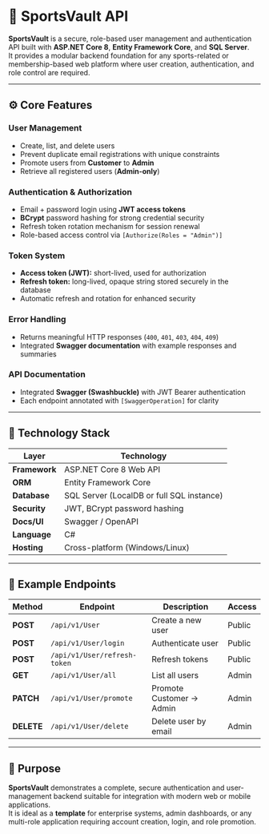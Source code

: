 ﻿# 🏀 SportsVault API

**SportsVault** is a secure, role-based user management and authentication API built with **ASP.NET Core 8**, **Entity Framework Core**, and **SQL Server**.  
It provides a modular backend foundation for any sports-related or membership-based web platform where user creation, authentication, and role control are required.

---

## ⚙️ Core Features

### **User Management**
- Create, list, and delete users  
- Prevent duplicate email registrations with unique constraints  
- Promote users from **Customer** to **Admin**  
- Retrieve all registered users (**Admin-only**)

### **Authentication & Authorization**
- Email + password login using **JWT access tokens**  
- **BCrypt** password hashing for strong credential security  
- Refresh token rotation mechanism for session renewal  
- Role-based access control via `[Authorize(Roles = "Admin")]`

### **Token System**
- **Access token (JWT):** short-lived, used for authorization  
- **Refresh token:** long-lived, opaque string stored securely in the database  
- Automatic refresh and rotation for enhanced security

### **Error Handling**
- Returns meaningful HTTP responses (`400`, `401`, `403`, `404`, `409`)  
- Integrated **Swagger documentation** with example responses and summaries

### **API Documentation**
- Integrated **Swagger (Swashbuckle)** with JWT Bearer authentication  
- Each endpoint annotated with `[SwaggerOperation]` for clarity

---

## 🧩 Technology Stack

| Layer | Technology |
|-------|-------------|
| **Framework** | ASP.NET Core 8 Web API |
| **ORM** | Entity Framework Core |
| **Database** | SQL Server (LocalDB or full SQL instance) |
| **Security** | JWT, BCrypt password hashing |
| **Docs/UI** | Swagger / OpenAPI |
| **Language** | C# |
| **Hosting** | Cross-platform (Windows/Linux) |

---

## 🔐 Example Endpoints

| Method | Endpoint | Description | Access |
|--------|-----------|--------------|--------|
| **POST** | `/api/v1/User` | Create a new user | Public |
| **POST** | `/api/v1/User/login` | Authenticate user | Public |
| **POST** | `/api/v1/User/refresh-token` | Refresh tokens | Public |
| **GET** | `/api/v1/User/all` | List all users | Admin |
| **PATCH** | `/api/v1/User/promote` | Promote Customer → Admin | Admin |
| **DELETE** | `/api/v1/User/delete` | Delete user by email | Admin |

---

## 🧠 Purpose

**SportsVault** demonstrates a complete, secure authentication and user-management backend suitable for integration with modern web or mobile applications.  
It is ideal as a **template** for enterprise systems, admin dashboards, or any multi-role application requiring account creation, login, and role promotion.
